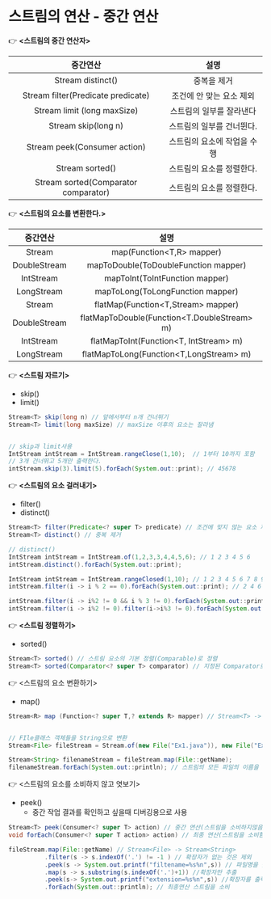 # 스트림의 연산 - 중간 연산

👉 **<스트림의 중간 연산자>**

|중간연산|설명|
|:----:|:----:|
|Stream<T> distinct()|중복을 제거|
|Stream<T> filter(Predicate<T> predicate)| 조건에 안 맞는 요소 제외|
|Stream<T> limit (long maxSize)|스트림의 일부를 잘라낸다|
|Stream<T> skip(long n)|스트림의 일부를 건너뛴다.|
|Stream<T> peek(Consumer<T> action)|스트림의 요소에 작업을 수행|
|Stream<T> sorted()|스트림의 요소를 정렬한다.
|Stream<T> sorted(Comparator<T> comparator)|스트림의 요소를 정렬한다.|

👉 **<스트림의 요소를 변환한다.>**

|중간연산|설명|
|:----:|:----:|
|Stream<R>| map(Function<T,R> mapper)|
|DoubleStream |mapToDouble(ToDoubleFunction<T> mapper)|
|IntStream|mapToInt(ToIntFunction<T> mapper)|
|LongStream|mapToLong(ToLongFunction<T> mapper)|
|Stream<R>|flatMap(Function<T,Stream<R>> mapper)|
|DoubleStream|flatMapToDouble(Function<T.DoubleStream> m)|
|IntStream|flatMapToInt(Function<T, IntStream> m)|
|LongStream|flatMapToLong(Function<T,LongStream> m)|

👉 **<스트림 자르기>**

- skip()
- limit()

```java
Stream<T> skip(long n) // 앞에서부터 n개 건너뛰기
Stream<T> limit(long maxSize) // maxSize 이후의 요소는 잘라냄


// skip과 limit사용
IntStream intStream = IntStream.rangeClose(1,10);  // 1부터 10까지 포함
// 3개 건너뛰고 5개만 출력한다.
intStream.skip(3).limit(5).forEach(System.out::print); // 45678
```

👉 **<스트림의 요소 걸러내기>**

- filter()
- distinct()

```java
Stream<T> filter(Predicate<? super T> predicate) // 조건에 맞지 않는 요소 제거
Stream<T> distinct() // 중복 제거

// distinct()
IntStream intStream = IntStream.of(1,2,3,3,4,4,5,6); // 1 2 3 4 5 6
intStream.distinct().forEach(System.out::print);

IntStream intStream = IntStream.rangeClosed(1,10); // 1 2 3 4 5 6 7 8 9 10
intStream.filter(i -> i % 2 == 0).forEach(System.out::print); // 2 4 6 8 10

intStream.filter(i -> i%2 != 0 && i % 3 != 0).forEach(System.out::print);
intStream.filter(i -> i%2 != 0).filter(i->i%3 != 0).forEach(System.out.print);
```

👉 **<스트림 정렬하기>**

- sorted()

```java
Stream<T> sorted() // 스트림 요소의 기본 정렬(Comparable)로 정렬
Stream<T> sorted(Comparator<? super T> comparator) // 지정된 Comparator로 정렬 
```

👉 <스트림의 요소 변환하기>

- map()

```java
Stream<R> map (Function<? super T,? extends R> mapper) // Stream<T> -> Stream<R>


// FIle클래스 객체들을 String으로 변환
Stream<File> fileStream = Stream.of(new File("Ex1.java")), new File("Ex2.java");

Stream<String> filenameStream = fileStream.map(File::getName);
filenameStream.forEach(System.out::println); // 스트림의 모든 파일의 이름을 출력
```

👉 <스트림의 요소를 소비하지 않고 엿보기>

- peek()
    - 중간 작업 결과를 확인하고 싶을때 디버깅용으로 사용

```java
Stream<T> peek(Consumer<? super T> action) // 중간 연산(스트림을 소비하지않음)
void forEach(Consumer<? super T action> action) // 최종 연산(스트림을 소비함)

fileStream.map(File::getName) // Stream<File> -> Stream<String>
          .filter(s -> s.indexOf('.') != -1 ) // 확장자가 없는 것은 제외
          .peek(s -> System.out.printf("filtename=%s%n",s)) // 파일명을 출력
          .map(s -> s.substring(s.indexOf('.')+1)) //확장자만 추출
          .peek(s-> System.out.printf("extension=%s%n",s)) //확장자를 출력한다.
          .forEach(System.out::println); // 최종연산 스트림을 소비
```
